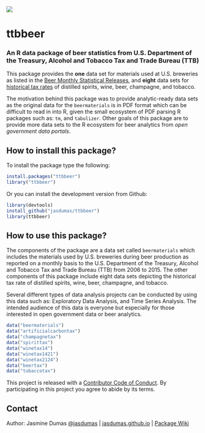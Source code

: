 ![](https://travis-ci.org/jasdumas/ttbbeer.svg?branch=master) 

# ttbbeer

### An R data package of beer statistics from U.S. Department of the Treasury, Alcohol and Tobacco Tax and Trade Bureau (TTB)

This package provides the **one** data set for materials used at U.S. breweries as listed in the [Beer Monthly Statistical Releases](https://www.ttb.gov/beer/beer-stats.shtml), and **eight** data sets for [historical tax rates](https://www.ttb.gov/tax_audit/94a01_4.shtml) of distilled spirits, wine, beer, champagne, and tobacco. 

The motivation behind this package was to provide analytic-ready data sets as the original data for the `beermaterials` is in PDF format which can be difficult to read in into R, given the small ecosystem of PDF parsing R packages such as: `tm`, and `tabulizer`. Other goals of this package are to provide more data sets to the R ecosystem for beer analytics from *open government data portals*.

## How to install this package?

To install the package type the following:

```r
install.packages("ttbbeer")
library("ttbbeer")
```

Or you can install the development version from Github:

```r
library(devtools)
install_github("jasdumas/ttbbeer")
library(ttbbeer)
```

## How to use this package?

The components of the package are a data set called `beermaterials` which includes the materials used by U.S. breweries during beer production as reported on a monthly basis to the U.S. Department of the Treasury, Alcohol and Tobacco Tax and Trade Bureau (TTB) from 2006 to 2015. The other components of this package include eight data sets depicting the historical tax rate of distilled spirits, wine, beer, champagne, and tobacco. 

Several different types of data analysis projects can be conducted by using this data such as: Exploratory Data Analysis, and Time Series Analysis. The intended audience of this data is everyone but especially for those interested in open government data or beer analytics.

```r
data("beermaterials")
data("artificialcarbontax")
data("champagnetax")
data("spirittax")
data("winetax14")
data("winetax1421")
data("winetax2124")
data("beertax")
data("tobaccotax")
```

This project is released with a [Contributor Code of Conduct](https://github.com/jasdumas/ttbbeer/blob/master/CONDUCT.md). By participating in this project you agree to abide by its terms.

## Contact

Author: Jasmine Dumas [@jasdumas](https://twitter.com/jasdumas) | [jasdumas.github.io](http://jasdumas.github.io/) | [Package Wiki](https://github.com/jasdumas/ttbbeer/wiki)
